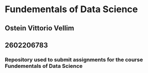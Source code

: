 # Fundementals of Data Science
## Ostein Vittorio Vellim
## 2602206783

### Repository used to submit assignments for the course Fundementals of Data Science
